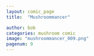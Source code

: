 ```yaml
---
layout: comic_page
title:  "Mushroommancer"

author: bob
categories: mushroom comic
image: "mushroommancer_009.png"
pagenum: 9
---
```


